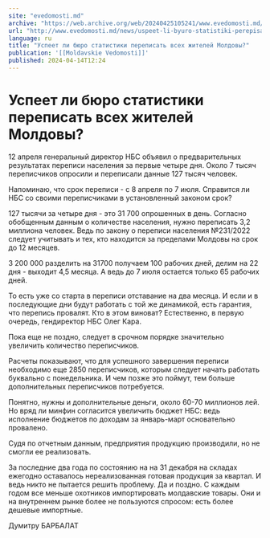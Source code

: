 ```yaml
---
site: "evedomosti.md"
archive: "https://web.archive.org/web/20240425105241/www.evedomosti.md/news/uspeet-li-byuro-statistiki-perepisat-vseh-zhitelej-moldovy"
url: "http://www.evedomosti.md/news/uspeet-li-byuro-statistiki-perepisat-vseh-zhitelej-moldovy"
language: ru
title: "Успеет ли бюро статистики переписать всех жителей Молдовы?"
publication: '[[Moldavskie Vedomosti]]'
published: 2024-04-14T12:24
---
```


# Успеет ли бюро статистики переписать всех жителей Молдовы?

12 апреля генеральный директор НБС объявил о предварительных результатах переписи населения за первые четыре дня. Около 7 тысяч переписчиков опросили и переписали данные 127 тысяч человек.

Напоминаю, что срок переписи - с 8 апреля по 7 июля. Справится ли НБС со своими переписчиками в установленный законом срок?

127 тысячи за четыре дня - это 31 700 опрошенных в день. Согласно обобщенным данным о количестве населения, нужно переписать 3,2 миллиона человек. Ведь по закону о переписи населения №231/2022 следует учитывать и тех, кто находится за пределами Молдовы на срок до 12 месяцев.

3 200 000 разделить на 31700 получаем 100 рабочих дней, делим на 22 дня - выходит 4,5 месяца. А ведь до 7 июля остается только 65 рабочих дней.

То есть уже со старта в переписи отставание на два месяца. И если и в последующие дни будут работать с той же динамикой, есть гарантия, что перепись провалят. Кто в этом виноват? Естественно, в первую очередь, гендиректор НБС Олег Кара.

Пока еще не поздно, следует в срочном порядке значительно увеличить количество переписчиков.

Расчеты показывают, что для успешного завершения переписи необходимо еще 2850 переписчиков, которым следует начать работать буквально с понедельника. И чем позже это поймут, тем больше дополнительных переписчиков потребуется.

Понятно, нужны и дополнительные деньги, около 60-70 миллионов лей. Но вряд ли минфин согласится увеличить бюджет НБС: ведь исполнение бюджетов по доходам за январь-март основательно провалено.

Судя по отчетным данным, предприятия продукцию производили, но не смогли ее реализовать.

За последние два года по состоянию на на 31 декабря на складах ежегодно оставалось нереализованная готовая продукция за квартал. И ведь никто не пытается решить проблему. Да и поздно. С каждым годом все меньше охотников импортировать молдавские товары. Они и на внутреннем рынке более не пользуются спросом: есть более дешевые импортные.

Думитру БАРБАЛАТ